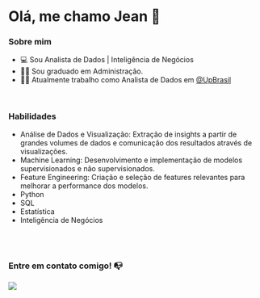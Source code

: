# Olá, me chamo Jean 👋

### Sobre mim

- 💻 Sou Analista de Dados | Inteligência de Negócios
- 👨‍🎓 Sou graduado em Administração.
- 👩‍💻 Atualmente trabalho como Analista de Dados em [@UpBrasil](https://www.linkedin.com/company/up-brasil)

<br/>

### Habilidades


- Análise de Dados e Visualização: Extração de insights a partir de grandes volumes de dados e comunicação dos resultados através de visualizações.
- Machine Learning: Desenvolvimento e implementação de modelos supervisionados e não supervisionados.
- Feature Engineering: Criação e seleção de features relevantes para melhorar a performance dos modelos.
- Python
- SQL
- Estatística
- Inteligência de Negócios


<br/>
<br/>

<!--
Substitua o usuário lbguilherme pelo seu usuário no GitHub.
-->


### Entre em contato comigo! 📭
<div>
<a href="https://www.linkedin.com/in/jeanlimarodovalho" target="_blank"><img src="https://img.shields.io/badge/-LinkedIn-%230077B5?style=for-the-badge&logo=linkedin&logoColor=white" target="_blank"></a>   
</div>



